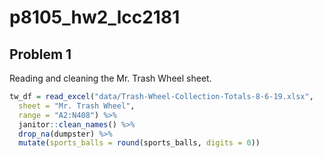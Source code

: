 p8105\_hw2\_lcc2181
================

## Problem 1

Reading and cleaning the Mr. Trash Wheel sheet.

``` r
tw_df = read_excel("data/Trash-Wheel-Collection-Totals-8-6-19.xlsx", 
  sheet = "Mr. Trash Wheel", 
  range = "A2:N408") %>%
  janitor::clean_names() %>% 
  drop_na(dumpster) %>% 
  mutate(sports_balls = round(sports_balls, digits = 0))
```
